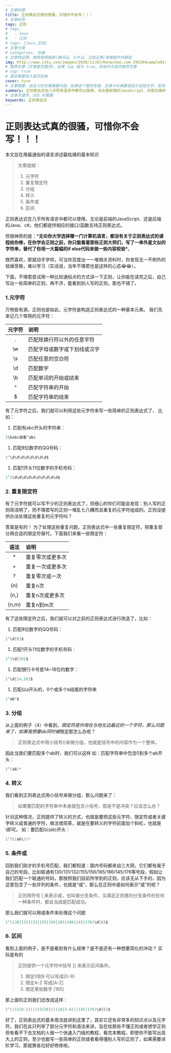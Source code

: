 ```yaml
---
# 文章标题
title: 正则表达式真的很骚，可惜你不会写！！！
# 文章标签
tags: 正则
# tags: 
#   - Java
#   - 正则
# tags: [Java,正则]
# 文章分类
# categories: 后端
# 文章特征图，推荐使用图床(腾讯云、七牛云、又拍云等)来做图片的路径.
img: http://www.s3tu.com/images/2020/11/07/Konachan.com-296294sample8141e.jpg
# 推荐文章（文章是否置顶），如果 top 值为 true，则会作为首页推荐文章
# top: true
# 是否需要加入首页轮换
cover: ture
# 文章摘要，自定义的文章摘要内容，如果这个属性有值，文章卡片摘要就显示这段文字，否则程序会自动截取文章的部分内容作为摘要
summary: 正则表达式在几乎所有语言中都可以使用，无论是前端的JavaScript、还是后端的Java、c#。他们都提供相应的接口/函数支持正则表达式。
# 文章关键字，SEO 时需要
keywords: 正则表达式
---
```



# 正则表达式真的很骚，可惜你不会写！！！



本文旨在用最通俗的语言讲述最枯燥的基本知识

> 文章提纲：
>
> 1. 元字符
> 2. 重复限定符
> 3. 分组
> 4. 转义
> 5. 条件或
> 6. 区间

正则表达式在几乎所有语言中都可以使用，无论是前端的JavaScript、还是后端的Java、c#。他们都提供相应的接口/函数支持正则表达式。

但很神奇的是：***无论你大学选择哪一门计算机语言，都没有关于正则表达式的课程给你修，在你学会正则之前，你只能看着那些正则大师们，写了一串外星文似的字符串，替代了你用一大篇幅的if else代码来做一些内容校验\***。

既然喜欢，那就动手学呗，可当你百度出一一堆相关资料时，你发现无一不例外的枯燥至极，难以学习（实话说，当年不理君也是这样的心态😂😂）。

下面，不理君尝试用一种比较通俗点的方式讲一下正则，让你能在读完之后，自己写出一些简单的正则，再不济，能看到别人写的正则，那也不错了。

### 1.元字符

万物皆有源，正则也是如此，元字符是构造正则表达式的一种基本元素。
我们先来记几个常用的元字符：

| 元字符 | 说明                         |
| :----: | :--------------------------- |
|   .    | 匹配除换行符以外的任意字符   |
|   \w   | 匹配字母或数字或下划线或汉字 |
|   \s   | 匹配任意的空白符             |
|   \d   | 匹配数字                     |
|   \b   | 匹配单词的开始或结束         |
|   ^    | 匹配字符串的开始             |
|   $    | 匹配字符串的结束             |

有了元字符之后，我们就可以利用这些元字符来写一些简单的正则表达式了，
比如：

1. 匹配有abc开头的字符串：

```java
1\babc或者^abc
```

1. 匹配8位数字的QQ号码：

```java
1^\d\d\d\d\d\d\d\d$
```

1. 匹配1开头11位数字的手机号码：

```java
1^1\d\d\d\d\d\d\d\d\d\d$
```

### 2. 重复限定符

有了元字符就可以写不少的正则表达式了，但细心的你们可能会发现：别人写的正则简洁明了，而不理君写的正则一堆乱七八糟而且重复的元字符组成的。正则没提供办法处理这些重复的元字符吗？

答案是有的！
为了处理这些重复问题，正则表达式中一些重复限定符，把重复部分用合适的限定符替代，下面我们来看一些限定符：

| 语法  | 说明             |
| :---: | :--------------- |
|   *   | 重复零次或更多次 |
|   +   | 重复一次或更多次 |
|   ?   | 重复零次或一次   |
|  {n}  | 重复n次          |
| {n,}  | 重复n次或更多次  |
| {n,m} | 重复n到m次       |

有了这些限定符之后，我们就可以对之前的正则表达式进行改造了，比如：

1. 匹配8位数字的QQ号码：

```java
1^\d{8}$
```

1. 匹配1开头11位数字的手机号码：

```java
1^1\d{10}$
```

1. 匹配银行卡号是14~18位的数字：

```java
1^\d{14,18}$
```

1. 匹配以a开头的，0个或多个b结尾的字符串

```java
1^ab*$
```

### 3. 分组

从上面的例子（4）中看到，*限定符是作用在与他左边最近的一个字符，那么问题来了，如果我想要ab同时被*限定那怎么办呢？

> 正则表达式中用小括号()来做分组，也就是括号中的内容作为一个整体。

因此当我们要匹配多个ab时，我们可以这样
如：匹配字符串中包含0到多个ab开头：

```java
1^(ab)*
```

### 4. 转义

我们看到正则表达式用小括号来做分组，那么问题来了：

> 如果要匹配的字符串中本身就包含小括号，那是不是冲突？应该怎么办？

针对这种情况，正则提供了转义的方式，也就是要把这些元字符、限定符或者关键字转义成普通的字符，做法很简答，就是在要转义的字符前面加个斜杠，也就是\即可。
如：要匹配以(ab)开头：

```java
1^(\(ab\))*
```

### 5. 条件或

回到我们刚才的手机号匹配，我们都知道：国内号码都来自三大网，它们都有属于自己的号段，比如联通有130/131/132/155/156/185/186/145/176等号段，假如让我们匹配一个联通的号码，那按照我们目前所学到的正则，应该无从下手的，因为这里包含了一些并列的条件，也就是“或”，那么在正则中是如何表示“或”的呢？

> 正则用符号 | 来表示或，也叫做分支条件，当满足正则里的分支条件的任何一种条件时，都会当成是匹配成功。

那么我们就可以用或条件来处理这个问题

```java
1^(130|131|132|155|156|185|186|145|176)\d{8}$
```

### 6. 区间

看到上面的例子，是不是看到有什么规律？是不是还有一种想要简化的冲动？
实际是有的

> 正则提供一个元字符中括号 [] 来表示区间条件。
>
> 1. 限定0到9 可以写成[0-9]
> 2. 限定A-Z 写成[A-Z]
> 3. 限定某些数字 [165]

那上面的正则我们还改成这样：

```java
1^((13[0-2])|(15[56])|(18[5-6])|145|176)\d{8}$
```

好了，正则表达式的基本用法就讲到这里了，其实它还有非常多的知识点以及元字符，我们在此只列举了部分元字符和语法来讲，旨在给那些不懂正则或者想学正则但有看不下去文档的人做一个快速入门级的教程，看完本教程，即使你不能写出高大上的正则，至少也能写一些简单的正则或者看得懂别人写的正则了，如果需要进阶学习，那就靠各位好好修炼啦。